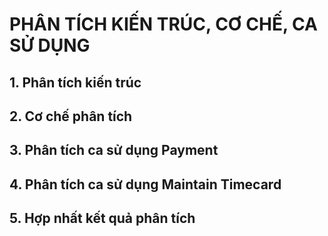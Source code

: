# PHÂN TÍCH KIẾN TRÚC, CƠ CHẾ, CA SỬ DỤNG
## 1. Phân tích kiến trúc
## 2. Cơ chế phân tích
## 3. Phân tích ca sử dụng Payment
## 4. Phân tích ca sử dụng Maintain Timecard
## 5. Hợp nhất kết quả phân tích

